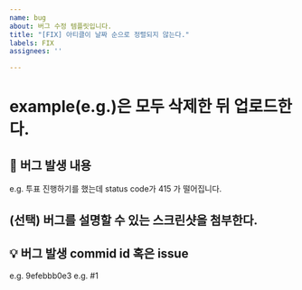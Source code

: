 ```yaml
---
name: bug
about: 버그 수정 템플릿입니다.
title: "[FIX] 아티클이 날짜 순으로 정렬되지 않는다."
labels: FIX
assignees: ''

---
```


# example(e.g.)은 모두 삭제한 뒤 업로드한다.

## 🐞 버그 발생 내용
e.g. 투표 진행하기를 했는데 status code가 415 가 떨어집니다.

## (선택) 버그를 설명할 수 있는 스크린샷을 첨부한다.


## 💡 버그 발생 commid id 혹은 issue 
e.g. 9efebbb0e3
e.g. #1
